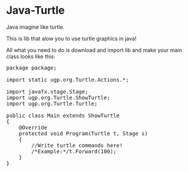 # Java-Turtle
Java imagine like turtle.

This is lib that alow you to use turtle graphics in java!

All what you need to do is download and import lib and make your main class looks like this:
<PRE>
package package;

import static ugp.org.Turtle.Actions.*;

import javafx.stage.Stage;
import ugp.org.Turtle.ShowTurtle;
import ugp.org.Turtle.Turtle;

public class Main extends ShowTurtle 
{
	@Override
	protected void Program(Turtle t, Stage s) 
	{
		//Write turtle commands here!
		/*Example:*/t.Forward(100);
	}
}
</PRE>

